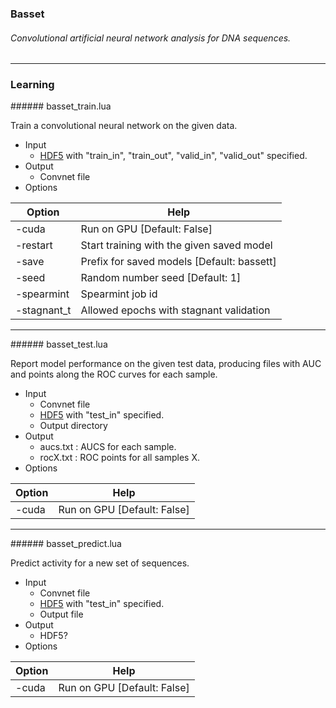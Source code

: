 ### Basset
###### Convolutional artificial neural network analysis for DNA sequences.
--------------------------------------------------------------------------------
### Learning

<a name="basset_train"/>
###### basset_train.lua

Train a convolutional neural network on the given data.

- Input
  - [HDF5](../docs/file_specs.md#hdf5) with "train_in", "train_out", "valid_in", "valid_out" specified.
- Output
  - Convnet file
- Options

| Option | Help |
| --- | --- |
| -cuda | Run on GPU [Default: False] |
| -restart | Start training with the given saved model |
| -save | Prefix for saved models [Default: bassett] |
| -seed | Random number seed [Default: 1] |
| -spearmint | Spearmint job id |
| -stagnant_t | Allowed epochs with stagnant validation

--------------------------------------------------------------------------------
<a name="basset_test"/>
###### basset_test.lua

Report model performance on the given test data, producing files with AUC and points along the ROC curves for each sample.

- Input
  - Convnet file
  - [HDF5](../docs/file_specs.md#hdf5) with "test_in" specified.
  - Output directory
- Output
  - aucs.txt : AUCS for each sample.
  - rocX.txt : ROC points for all samples X.
- Options

| Option | Help |
| --- | --- |
| -cuda | Run on GPU [Default: False] |

--------------------------------------------------------------------------------
<a name="basset_predict"/>
###### basset_predict.lua

Predict activity for a new set of sequences.

- Input
  - Convnet file
  - [HDF5](../docs/file_specs.md#hdf5) with "test_in" specified.
  - Output file
- Output
  - HDF5?
- Options

| Option | Help |
| --- | --- |
| -cuda | Run on GPU [Default: False] |
